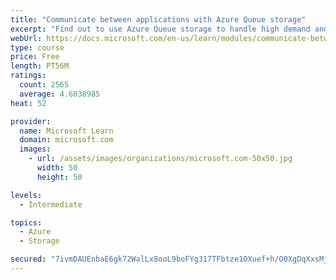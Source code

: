 ```yaml
---
title: "Communicate between applications with Azure Queue storage"
excerpt: "Find out to use Azure Queue storage to handle high demand and improve resilience in your distributed applications."
webUrl: https://docs.microsoft.com/en-us/learn/modules/communicate-between-apps-with-azure-queue-storage/
type: course
price: Free
length: PT56M
ratings:
  count: 2565
  average: 4.6038985
heat: 52

provider:
  name: Microsoft Learn
  domain: microsoft.com
  images:
    - url: /assets/images/organizations/microsoft.com-50x50.jpg
      width: 50
      height: 50

levels:
  - Intermediate

topics:
  - Azure
  - Storage

secured: "7ivmDAUEnbaE6gk72WalLx8ooL9boFYg317TFbtze1OXuef+h/O0XgDqXxsMjjcbk2cSqtOuZnzzmSmOb/r8/R7QyrJoWYAXXP4D4/2t0bbkt+LwzqhNsuvnZDwtPfkbWtfIum0NksvkOPwX3V4buTiwU8P+VbO8DAzgjWXX1+wa3usVtdL/LEgTAUxquCWXrVPwkgxSFzUr1Ynd0aCa5qYYeaYBeI6uJycYsgrCLbzz2vXH20OJWzJ89Mtiz9u/QlXwP+qitDcwPXvw29z9IM8xvzZFROJrE064BKW6RP7pvWCcZ8H7zkg5G/hKbBDh8L5FLzaNE3y6Sb09iMP+y+5E1eXPogDN21Ygg3K56o5GLZsJoyBr60gcUsRQZTA3W5SYZyx4k1lj9v4v9jj5Ds5MTCQvca9DscuHphuHBAk=;fY4kgMcwoDH5BKYeWKVD0Q=="
---
```


